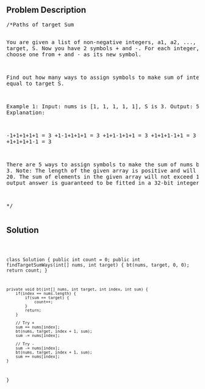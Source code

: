 <!--
<style>
  body { font-family: Arial, sans-serif; }
  .container { max-width: 1000px; margin: auto; padding: 20px; }
  .comment-block { background-color: #f9f9f9; padding: 10px; border-left: 5px solid #ccc; }
  .code-block { background-color: #f4f4f4; padding: 10px; border: 1px solid #ddd; }
</style>
-->

<div class='container'>
<h2>Problem Description</h2>
<div class='comment-block'>
<pre>
/*Paths of target Sum

You are given a list of non-negative integers, a1, a2, ..., an, and a target, S. 
Now you have 2 symbols + and -. For each integer, you should choose one from + and - as its new symbol.

Find out how many ways to assign symbols to make sum of integers equal to target S.

Example 1:
Input: nums is [1, 1, 1, 1, 1], S is 3. 
Output: 5
Explanation: 

-1+1+1+1+1 = 3
+1-1+1+1+1 = 3
+1+1-1+1+1 = 3
+1+1+1-1+1 = 3
+1+1+1+1-1 = 3

There are 5 ways to assign symbols to make the sum of nums be target 3.
Note:
The length of the given array is positive and will not exceed 20.
The sum of elements in the given array will not exceed 1000.
Your output answer is guaranteed to be fitted in a 32-bit integer.

*/
</pre>
</div>

<h2>Solution</h2>
<div class='code-block'>
<pre><code class='language-java'>

class Solution {
    public int count = 0;
    public int findTargetSumWays(int[] nums, int target) {
        bt(nums, target, 0, 0);
        return count;
    }
    
    private void bt(int[] nums, int target, int index, int sum) {
        if(index == nums.length) {
            if(sum == target) {
                count++;
            }
            return;
        }
        
        // Try +
        sum += nums[index];
        bt(nums, target, index + 1, sum);
        sum -= nums[index];
        
        // Try -
        sum -= nums[index];
        bt(nums, target, index + 1, sum);
        sum += nums[index];
    }
}




</code></pre>
</div>
</div>

